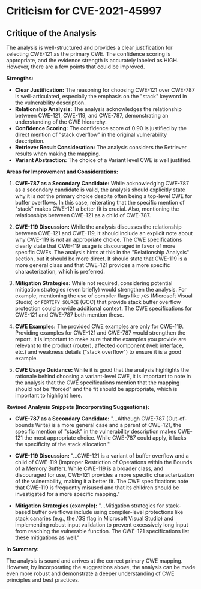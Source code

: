 # Criticism for CVE-2021-45997

## Critique of the Analysis

The analysis is well-structured and provides a clear justification for selecting CWE-121 as the primary CWE. The confidence scoring is appropriate, and the evidence strength is accurately labeled as HIGH. However, there are a few points that could be improved.

**Strengths:**

*   **Clear Justification:** The reasoning for choosing CWE-121 over CWE-787 is well-articulated, especially the emphasis on the "stack" keyword in the vulnerability description.
*   **Relationship Analysis:** The analysis acknowledges the relationship between CWE-121, CWE-119, and CWE-787, demonstrating an understanding of the CWE hierarchy.
*   **Confidence Scoring:** The confidence score of 0.90 is justified by the direct mention of "stack overflow" in the original vulnerability description.
*   **Retriever Result Consideration:** The analysis considers the Retriever results when making the mapping.
*   **Variant Abstraction:** The choice of a Variant level CWE is well justified.

**Areas for Improvement and Considerations:**

1.  **CWE-787 as a Secondary Candidate:** While acknowledging CWE-787 as a secondary candidate is valid, the analysis should explicitly state why it is *not* the primary choice despite often being a top-level CWE for buffer overflows. In this case, reiterating that the specific mention of "stack" makes CWE-121 a better fit is crucial. Also, mentioning the relationships between CWE-121 as a child of CWE-787.

2.  **CWE-119 Discussion:** While the analysis discusses the relationship between CWE-121 and CWE-119, it should include an explicit note about why CWE-119 is *not* an appropriate choice. The CWE specifications clearly state that CWE-119 usage is discouraged in favor of more specific CWEs. The analysis hints at this in the "Relationship Analysis" section, but it should be more direct. It should state that CWE-119 is a more general class and that CWE-121 provides a more specific characterization, which is preferred.

3.  **Mitigation Strategies:** While not required, considering potential mitigation strategies (even briefly) would strengthen the analysis. For example, mentioning the use of compiler flags like `/GS` (Microsoft Visual Studio) or `FORTIFY_SOURCE` (GCC) that provide stack buffer overflow protection could provide additional context. The CWE specifications for CWE-121 and CWE-787 both mention these.

4.  **CWE Examples:** The provided CWE examples are only for CWE-119. Providing examples for CWE-121 and CWE-787 would strengthen the report. It is important to make sure that the examples you provide are relevant to the product (router), affected component (web interface, etc.) and weakness details ("stack overflow") to ensure it is a good example.

5.  **CWE Usage Guidance:** While it is good that the analysis highlights the rationale behind choosing a variant-level CWE, it is important to note in the analysis that the CWE specifications mention that the mapping should not be "forced" and the fit should be appropriate, which is important to highlight here.

**Revised Analysis Snippets (Incorporating Suggestions):**

*   **CWE-787 as a Secondary Candidate:** "...Although CWE-787 (Out-of-bounds Write) is a more general case and a parent of CWE-121, the specific mention of "stack" in the vulnerability description makes CWE-121 the most appropriate choice. While CWE-787 could apply, it lacks the specificity of the stack allocation."

*   **CWE-119 Discussion:** "...CWE-121 is a variant of buffer overflow and a child of CWE-119 (Improper Restriction of Operations within the Bounds of a Memory Buffer). While CWE-119 is a broader class, and discouraged for use, CWE-121 provides a more specific characterization of the vulnerability, making it a better fit. The CWE specifications note that CWE-119 is frequently misused and that its children should be investigated for a more specific mapping."

*   **Mitigation Strategies (example):** "...Mitigation strategies for stack-based buffer overflows include using compiler-level protections like stack canaries (e.g., the /GS flag in Microsoft Visual Studio) and implementing robust input validation to prevent excessively long input from reaching the vulnerable function. The CWE-121 specifications list these mitigations as well."

**In Summary:**

The analysis is sound and arrives at the correct primary CWE mapping. However, by incorporating the suggestions above, the analysis can be made even more robust and demonstrate a deeper understanding of CWE principles and best practices.